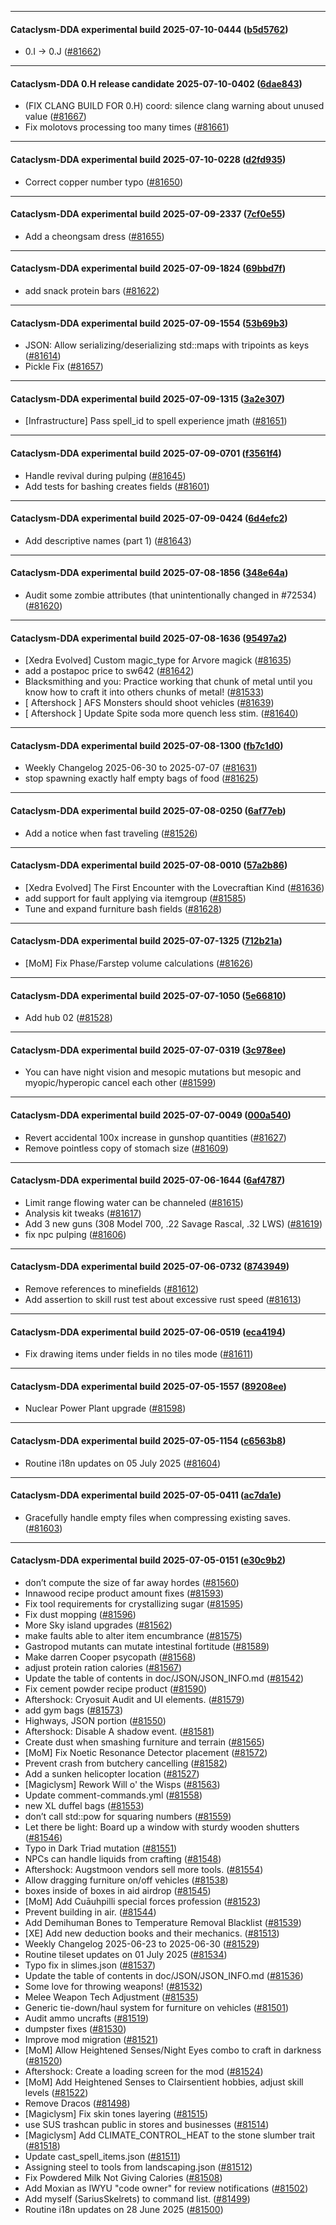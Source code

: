 
---

#### Cataclysm-DDA experimental build 2025-07-10-0444 ([b5d5762](https://github.com/CleverRaven/Cataclysm-DDA/releases/tag/cdda-experimental-2025-07-10-0444))

* 0.I -> 0.J ([#81662](https://github.com/CleverRaven/Cataclysm-DDA/pull/81662))

---

#### Cataclysm-DDA 0.H release candidate 2025-07-10-0402 ([6dae843](https://github.com/CleverRaven/Cataclysm-DDA/releases/tag/cdda-0.H-2025-07-10-0402))

* (FIX CLANG BUILD FOR 0.H) coord: silence clang warning about unused value ([#81667](https://github.com/CleverRaven/Cataclysm-DDA/pull/81667))
* Fix molotovs processing too many times ([#81661](https://github.com/CleverRaven/Cataclysm-DDA/pull/81661))

---

#### Cataclysm-DDA experimental build 2025-07-10-0228 ([d2fd935](https://github.com/CleverRaven/Cataclysm-DDA/releases/tag/cdda-experimental-2025-07-10-0228))

* Correct copper number typo ([#81650](https://github.com/CleverRaven/Cataclysm-DDA/pull/81650))

---

#### Cataclysm-DDA experimental build 2025-07-09-2337 ([7cf0e55](https://github.com/CleverRaven/Cataclysm-DDA/releases/tag/cdda-experimental-2025-07-09-2337))

* Add a cheongsam dress ([#81655](https://github.com/CleverRaven/Cataclysm-DDA/pull/81655))

---

#### Cataclysm-DDA experimental build 2025-07-09-1824 ([69bbd7f](https://github.com/CleverRaven/Cataclysm-DDA/releases/tag/cdda-experimental-2025-07-09-1824))

* add snack protein bars ([#81622](https://github.com/CleverRaven/Cataclysm-DDA/pull/81622))

---

#### Cataclysm-DDA experimental build 2025-07-09-1554 ([53b69b3](https://github.com/CleverRaven/Cataclysm-DDA/releases/tag/cdda-experimental-2025-07-09-1554))

* JSON: Allow serializing/deserializing std::maps with tripoints as keys ([#81614](https://github.com/CleverRaven/Cataclysm-DDA/pull/81614))
* Pickle Fix ([#81657](https://github.com/CleverRaven/Cataclysm-DDA/pull/81657))

---

#### Cataclysm-DDA experimental build 2025-07-09-1315 ([3a2e307](https://github.com/CleverRaven/Cataclysm-DDA/releases/tag/cdda-experimental-2025-07-09-1315))

* [Infrastructure] Pass spell_id to spell experience jmath ([#81651](https://github.com/CleverRaven/Cataclysm-DDA/pull/81651))

---

#### Cataclysm-DDA experimental build 2025-07-09-0701 ([f3561f4](https://github.com/CleverRaven/Cataclysm-DDA/releases/tag/cdda-experimental-2025-07-09-0701))

* Handle revival during pulping ([#81645](https://github.com/CleverRaven/Cataclysm-DDA/pull/81645))
* Add tests for bashing creates fields ([#81601](https://github.com/CleverRaven/Cataclysm-DDA/pull/81601))

---

#### Cataclysm-DDA experimental build 2025-07-09-0424 ([6d4efc2](https://github.com/CleverRaven/Cataclysm-DDA/releases/tag/cdda-experimental-2025-07-09-0424))

* Add descriptive names (part 1) ([#81643](https://github.com/CleverRaven/Cataclysm-DDA/pull/81643))

---

#### Cataclysm-DDA experimental build 2025-07-08-1856 ([348e64a](https://github.com/CleverRaven/Cataclysm-DDA/releases/tag/cdda-experimental-2025-07-08-1856))

* Audit some zombie attributes (that unintentionally changed in #72534) ([#81620](https://github.com/CleverRaven/Cataclysm-DDA/pull/81620))

---

#### Cataclysm-DDA experimental build 2025-07-08-1636 ([95497a2](https://github.com/CleverRaven/Cataclysm-DDA/releases/tag/cdda-experimental-2025-07-08-1636))

* [Xedra Evolved] Custom magic_type for Arvore magick ([#81635](https://github.com/CleverRaven/Cataclysm-DDA/pull/81635))
* add a postapoc price to sw642 ([#81642](https://github.com/CleverRaven/Cataclysm-DDA/pull/81642))
* Blacksmithing and you: Practice working that chunk of metal until you know how to craft it into others chunks of metal! ([#81533](https://github.com/CleverRaven/Cataclysm-DDA/pull/81533))
* [ Aftershock ] AFS Monsters should shoot vehicles ([#81639](https://github.com/CleverRaven/Cataclysm-DDA/pull/81639))
* [ Aftershock ] Update Spite soda more quench less stim. ([#81640](https://github.com/CleverRaven/Cataclysm-DDA/pull/81640))

---

#### Cataclysm-DDA experimental build 2025-07-08-1300 ([fb7c1d0](https://github.com/CleverRaven/Cataclysm-DDA/releases/tag/cdda-experimental-2025-07-08-1300))

* Weekly Changelog 2025-06-30 to 2025-07-07 ([#81631](https://github.com/CleverRaven/Cataclysm-DDA/pull/81631))
* stop spawning exactly half empty bags of food ([#81625](https://github.com/CleverRaven/Cataclysm-DDA/pull/81625))

---

#### Cataclysm-DDA experimental build 2025-07-08-0250 ([6af77eb](https://github.com/CleverRaven/Cataclysm-DDA/releases/tag/cdda-experimental-2025-07-08-0250))

* Add a notice when fast traveling ([#81526](https://github.com/CleverRaven/Cataclysm-DDA/pull/81526))

---

#### Cataclysm-DDA experimental build 2025-07-08-0010 ([57a2b86](https://github.com/CleverRaven/Cataclysm-DDA/releases/tag/cdda-experimental-2025-07-08-0010))

* [Xedra Evolved] The First Encounter with the Lovecraftian Kind ([#81636](https://github.com/CleverRaven/Cataclysm-DDA/pull/81636))
* add support for fault applying via itemgroup ([#81585](https://github.com/CleverRaven/Cataclysm-DDA/pull/81585))
* Tune and expand furniture bash fields ([#81628](https://github.com/CleverRaven/Cataclysm-DDA/pull/81628))

---

#### Cataclysm-DDA experimental build 2025-07-07-1325 ([712b21a](https://github.com/CleverRaven/Cataclysm-DDA/releases/tag/cdda-experimental-2025-07-07-1325))

* [MoM] Fix Phase/Farstep volume calculations ([#81626](https://github.com/CleverRaven/Cataclysm-DDA/pull/81626))

---

#### Cataclysm-DDA experimental build 2025-07-07-1050 ([5e66810](https://github.com/CleverRaven/Cataclysm-DDA/releases/tag/cdda-experimental-2025-07-07-1050))

* Add hub 02 ([#81528](https://github.com/CleverRaven/Cataclysm-DDA/pull/81528))

---

#### Cataclysm-DDA experimental build 2025-07-07-0319 ([3c978ee](https://github.com/CleverRaven/Cataclysm-DDA/releases/tag/cdda-experimental-2025-07-07-0319))

* You can have night vision and mesopic mutations but mesopic and myopic/hyperopic cancel each other ([#81599](https://github.com/CleverRaven/Cataclysm-DDA/pull/81599))

---

#### Cataclysm-DDA experimental build 2025-07-07-0049 ([000a540](https://github.com/CleverRaven/Cataclysm-DDA/releases/tag/cdda-experimental-2025-07-07-0049))

* Revert accidental 100x increase in gunshop quantities ([#81627](https://github.com/CleverRaven/Cataclysm-DDA/pull/81627))
* Remove pointless copy of stomach size ([#81609](https://github.com/CleverRaven/Cataclysm-DDA/pull/81609))

---

#### Cataclysm-DDA experimental build 2025-07-06-1644 ([6af4787](https://github.com/CleverRaven/Cataclysm-DDA/releases/tag/cdda-experimental-2025-07-06-1644))

* Limit range flowing water can be channeled ([#81615](https://github.com/CleverRaven/Cataclysm-DDA/pull/81615))
* Analysis kit tweaks ([#81617](https://github.com/CleverRaven/Cataclysm-DDA/pull/81617))
* Add 3 new guns (308 Model 700, .22 Savage Rascal, .32 LWS) ([#81619](https://github.com/CleverRaven/Cataclysm-DDA/pull/81619))
* fix npc pulping ([#81606](https://github.com/CleverRaven/Cataclysm-DDA/pull/81606))

---

#### Cataclysm-DDA experimental build 2025-07-06-0732 ([8743949](https://github.com/CleverRaven/Cataclysm-DDA/releases/tag/cdda-experimental-2025-07-06-0732))

* Remove references to minefields ([#81612](https://github.com/CleverRaven/Cataclysm-DDA/pull/81612))
* Add assertion to skill rust test about excessive rust speed ([#81613](https://github.com/CleverRaven/Cataclysm-DDA/pull/81613))

---

#### Cataclysm-DDA experimental build 2025-07-06-0519 ([eca4194](https://github.com/CleverRaven/Cataclysm-DDA/releases/tag/cdda-experimental-2025-07-06-0519))

* Fix drawing items under fields in no tiles mode ([#81611](https://github.com/CleverRaven/Cataclysm-DDA/pull/81611))

---

#### Cataclysm-DDA experimental build 2025-07-05-1557 ([89208ee](https://github.com/CleverRaven/Cataclysm-DDA/releases/tag/cdda-experimental-2025-07-05-1557))

* Nuclear Power Plant upgrade ([#81598](https://github.com/CleverRaven/Cataclysm-DDA/pull/81598))

---

#### Cataclysm-DDA experimental build 2025-07-05-1154 ([c6563b8](https://github.com/CleverRaven/Cataclysm-DDA/releases/tag/cdda-experimental-2025-07-05-1154))

* Routine i18n updates on 05 July 2025 ([#81604](https://github.com/CleverRaven/Cataclysm-DDA/pull/81604))

---

#### Cataclysm-DDA experimental build 2025-07-05-0411 ([ac7da1e](https://github.com/CleverRaven/Cataclysm-DDA/releases/tag/cdda-experimental-2025-07-05-0411))

* Gracefully handle empty files when compressing existing saves. ([#81603](https://github.com/CleverRaven/Cataclysm-DDA/pull/81603))

---

#### Cataclysm-DDA experimental build 2025-07-05-0151 ([e30c9b2](https://github.com/CleverRaven/Cataclysm-DDA/releases/tag/cdda-experimental-2025-07-05-0151))

* don’t compute the size of far away hordes ([#81560](https://github.com/CleverRaven/Cataclysm-DDA/pull/81560))
* Innawood recipe product amount fixes ([#81593](https://github.com/CleverRaven/Cataclysm-DDA/pull/81593))
* Fix tool requirements for crystallizing sugar ([#81595](https://github.com/CleverRaven/Cataclysm-DDA/pull/81595))
* Fix dust mopping ([#81596](https://github.com/CleverRaven/Cataclysm-DDA/pull/81596))
* More Sky island upgrades ([#81562](https://github.com/CleverRaven/Cataclysm-DDA/pull/81562))
* make faults able to alter item encumbrance ([#81575](https://github.com/CleverRaven/Cataclysm-DDA/pull/81575))
* Gastropod mutants can mutate intestinal fortitude ([#81589](https://github.com/CleverRaven/Cataclysm-DDA/pull/81589))
* Make darren Cooper psycopath ([#81568](https://github.com/CleverRaven/Cataclysm-DDA/pull/81568))
* adjust protein ration calories ([#81567](https://github.com/CleverRaven/Cataclysm-DDA/pull/81567))
* Update the table of contents in doc/JSON/JSON_INFO.md ([#81542](https://github.com/CleverRaven/Cataclysm-DDA/pull/81542))
* Fix cement powder recipe product ([#81590](https://github.com/CleverRaven/Cataclysm-DDA/pull/81590))
* Aftershock: Cryosuit Audit and UI elements. ([#81579](https://github.com/CleverRaven/Cataclysm-DDA/pull/81579))
* add gym bags ([#81573](https://github.com/CleverRaven/Cataclysm-DDA/pull/81573))
* Highways, JSON portion ([#81550](https://github.com/CleverRaven/Cataclysm-DDA/pull/81550))
* Aftershock: Disable A shadow event. ([#81581](https://github.com/CleverRaven/Cataclysm-DDA/pull/81581))
* Create dust when smashing furniture and terrain ([#81565](https://github.com/CleverRaven/Cataclysm-DDA/pull/81565))
* [MoM] Fix Noetic Resonance Detector placement ([#81572](https://github.com/CleverRaven/Cataclysm-DDA/pull/81572))
* Prevent crash from butchery cancelling ([#81582](https://github.com/CleverRaven/Cataclysm-DDA/pull/81582))
* Add a sunken helicopter location ([#81527](https://github.com/CleverRaven/Cataclysm-DDA/pull/81527))
* [Magiclysm] Rework Will o' the Wisps ([#81563](https://github.com/CleverRaven/Cataclysm-DDA/pull/81563))
* Update comment-commands.yml ([#81558](https://github.com/CleverRaven/Cataclysm-DDA/pull/81558))
* new XL duffel bags ([#81553](https://github.com/CleverRaven/Cataclysm-DDA/pull/81553))
* don’t call std::pow for squaring numbers ([#81559](https://github.com/CleverRaven/Cataclysm-DDA/pull/81559))
* Let there be light: Board up a window with sturdy wooden shutters ([#81546](https://github.com/CleverRaven/Cataclysm-DDA/pull/81546))
* Typo in Dark Triad mutation ([#81551](https://github.com/CleverRaven/Cataclysm-DDA/pull/81551))
* NPCs can handle liquids from crafting ([#81548](https://github.com/CleverRaven/Cataclysm-DDA/pull/81548))
* Aftershock: Augstmoon vendors sell more tools. ([#81554](https://github.com/CleverRaven/Cataclysm-DDA/pull/81554))
* Allow dragging furniture on/off vehicles ([#81538](https://github.com/CleverRaven/Cataclysm-DDA/pull/81538))
* boxes inside of boxes in aid airdrop ([#81545](https://github.com/CleverRaven/Cataclysm-DDA/pull/81545))
* [MoM] Add Cuāuhpilli special forces profession ([#81523](https://github.com/CleverRaven/Cataclysm-DDA/pull/81523))
* Prevent building in air. ([#81544](https://github.com/CleverRaven/Cataclysm-DDA/pull/81544))
* Add Demihuman Bones to Temperature Removal Blacklist ([#81539](https://github.com/CleverRaven/Cataclysm-DDA/pull/81539))
* [XE] Add new deduction books and their mechanics. ([#81513](https://github.com/CleverRaven/Cataclysm-DDA/pull/81513))
* Weekly Changelog 2025-06-23 to 2025-06-30 ([#81529](https://github.com/CleverRaven/Cataclysm-DDA/pull/81529))
* Routine tileset updates on 01 July 2025 ([#81534](https://github.com/CleverRaven/Cataclysm-DDA/pull/81534))
* Typo fix in slimes.json ([#81537](https://github.com/CleverRaven/Cataclysm-DDA/pull/81537))
* Update the table of contents in doc/JSON/JSON_INFO.md ([#81536](https://github.com/CleverRaven/Cataclysm-DDA/pull/81536))
* Some love for throwing weapons! ([#81532](https://github.com/CleverRaven/Cataclysm-DDA/pull/81532))
* Melee Weapon Tech Adjustment ([#81535](https://github.com/CleverRaven/Cataclysm-DDA/pull/81535))
* Generic tie-down/haul system for furniture on vehicles ([#81501](https://github.com/CleverRaven/Cataclysm-DDA/pull/81501))
* Audit ammo uncrafts ([#81519](https://github.com/CleverRaven/Cataclysm-DDA/pull/81519))
* dumpster fixes ([#81530](https://github.com/CleverRaven/Cataclysm-DDA/pull/81530))
* Improve mod migration ([#81521](https://github.com/CleverRaven/Cataclysm-DDA/pull/81521))
* [MoM] Allow Heightened Senses/Night Eyes combo to craft in darkness ([#81520](https://github.com/CleverRaven/Cataclysm-DDA/pull/81520))
* Aftershock: Create a loading screen for the mod ([#81524](https://github.com/CleverRaven/Cataclysm-DDA/pull/81524))
* [MoM] Add Heightened Senses to Clairsentient hobbies, adjust skill levels ([#81522](https://github.com/CleverRaven/Cataclysm-DDA/pull/81522))
* Remove Dracos ([#81498](https://github.com/CleverRaven/Cataclysm-DDA/pull/81498))
* [Magiclysm] Fix skin tones layering ([#81515](https://github.com/CleverRaven/Cataclysm-DDA/pull/81515))
* use SUS trashcan public in stores and businesses ([#81514](https://github.com/CleverRaven/Cataclysm-DDA/pull/81514))
* [Magiclysm] Add CLIMATE_CONTROL_HEAT to the stone slumber trait ([#81518](https://github.com/CleverRaven/Cataclysm-DDA/pull/81518))
* Update cast_spell_items.json ([#81511](https://github.com/CleverRaven/Cataclysm-DDA/pull/81511))
* Assigning steel to tools from landscaping.json ([#81512](https://github.com/CleverRaven/Cataclysm-DDA/pull/81512))
* Fix Powdered Milk Not Giving Calories ([#81508](https://github.com/CleverRaven/Cataclysm-DDA/pull/81508))
* Add Moxian as IWYU "code owner" for review notifications ([#81502](https://github.com/CleverRaven/Cataclysm-DDA/pull/81502))
* Add myself (SariusSkelrets) to command list. ([#81499](https://github.com/CleverRaven/Cataclysm-DDA/pull/81499))
* Routine i18n updates on 28 June 2025 ([#81500](https://github.com/CleverRaven/Cataclysm-DDA/pull/81500))

